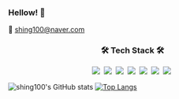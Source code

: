 ### Hellow! 👋


<span> 💌 shing100@naver.com </span>

<h3 align="center">🛠 Tech Stack 🛠</h3>
<p align="center">
  <img src="https://img.shields.io/badge/Java-007396?style=flat-square&logo=Java&logoColor=white"/></a>&nbsp 
  <img src="https://img.shields.io/badge/SpringBoot-6DB33F?style=flat-square&logo=Spring&logoColor=white"/></a>&nbsp 
  <img src="https://img.shields.io/badge/Elasticsearch-blue?style=flat-square&logo=Elasticsearch&logoColor=white"/></a>&nbsp 
  <img src="https://img.shields.io/badge/Javascript-ffb13b?style=flat-square&logo=javascript&logoColor=white"/></a>&nbsp
  <img src="https://img.shields.io/badge/Logstash-E34F26?style=flat-square&logo=Logstash&logoColor=white"/></a>&nbsp 
  <img src="https://img.shields.io/badge/ApacheSpark-1572B6?style=flat-square&logo=ApacheSpark&logoColor=white"/></a>&nbsp 
  <img src="https://img.shields.io/badge/Python-#3492FF?style=flat-square&logo=Python&logoColor=white"/></a>&nbsp 
</p>

<!--
<a href="https://www.instagram.com/limgeun/">
    <img 
        src="http://img.shields.io/badge/-Instagram-222222?style=flat&logo=Instagram&link=https://www.instagram.com/limgeun/"
        style="height : auto; margin-left : 10px; margin-right : 10px;"/>
</a>
-->

<!--
**shing100/shing100** is a ✨ _special_ ✨ repository because its `README.md` (this file) appears on your GitHub profile.

Here are some ideas to get you started:

- 🔭 I’m currently working on ...
- 🌱 I’m currently learning ...
- 👯 I’m looking to collaborate on ...
- 🤔 I’m looking for help with ...
- 💬 Ask me about ...
- 📫 How to reach me: ...
- 😄 Pronouns: ...
- ⚡ Fun fact: ...
-->

![shing100's GitHub stats](https://github-readme-stats.vercel.app/api?username=shing100&show_icons=true&theme=cobal)
[![Top Langs](https://github-readme-stats.vercel.app/api/top-langs/?username=shing100&layout=compact)](https://github.com/anuraghazra/github-readme-stats)

